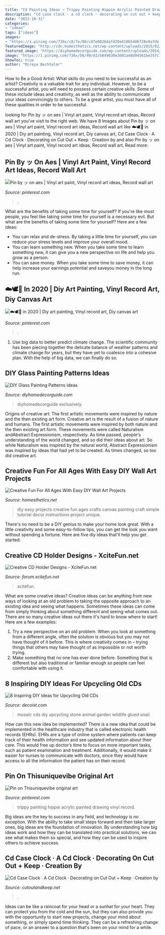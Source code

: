 ```yaml
---
title: "Cd Painting Ideas ~ Trippy Painting Hippie Acrylic Painted Drawing Vinyl Record"
description: "Cd case clock · a cd clock · decorating on cut out + keep · creation by"
date: "2022-10-31"
categories:
- "ideas"
tags: ["ideas"]
images:
- "https://i.pinimg.com/736x/c8/7e/08/c87e0826dafd20e610b5406728e9a7de.jpg"
featuredImage: "http://cdn.homesthetics.net/wp-content/uploads/2015/02/Creative-Fun-For-All-Ages-With-Easy-DIY-Wall-Art-Projects_homesthetocs.net-7.jpg"
featured_image: "https://diyhomedecorguide.com/wp-content/uploads/2014/05/Glass-painting-design-ideas.jpg"
image: "https://i.pinimg.com/736x/b8/49/83/b849830e3d01ae8d94561be35fc1be31.jpg"
ShowToc: true
author: "Mireya Bechtelar"
---
```



How to Be a Good Artist: What skills do you need to be successful as an artist?
Creativity is a valuable trait for any individual. However, to be a successful artist, you will need to possess certain creative skills. Some of these include ideas and creativity, as well as the ability to communicate your ideas convincingly to others. To be a great artist, you must have all of these qualities in order to be successful.

	

		
looking for Pin by ッ on aes | Vinyl art paint, Vinyl record art ideas, Record wall art you've visit to the right web. We have 8 Images about Pin by ッ on aes | Vinyl art paint, Vinyl record art ideas, Record wall art like ☁️🕊🌙 in 2020 | Diy art painting, Vinyl record art, Diy canvas art, Cd Case Clock · A Cd Clock · Decorating on Cut Out + Keep · Creation by and also Pin by ッ on aes | Vinyl art paint, Vinyl record art ideas, Record wall art. Read more:
		
    
## Pin By ッ On Aes | Vinyl Art Paint, Vinyl Record Art Ideas, Record Wall Art

<img loading=lazy src="https://i.pinimg.com/736x/b8/49/83/b849830e3d01ae8d94561be35fc1be31.jpg" onerror="this.onerror=null;this.src='https://tse2.mm.bing.net/th?id=OIP.pTJrF_17PmvlMLlOD0nF-wHaJQ&amp;pid=15.1';" alt="Pin by ッ on aes | Vinyl art paint, Vinyl record art ideas, Record wall art">

_Source: pinterest.com_

>. 

	

What are the benefits of taking some time for yourself?
If you're like most people, you feel like taking some time for yourself is a necessary evil. But what are the benefits of taking some time for yourself? Here are a few ideas: 
- You can relax and de-stress. By taking a little time for yourself, you can reduce your stress levels and improve your overall mood. 
- You can learn something new. When you take some time to learn something new, it can give you a new perspective on life and help you grow as a person. 
- You can save money. When you take some time to save money, it can help increase your earnings potential and saveyou money in the long run.

    
## ☁️🕊🌙 In 2020 | Diy Art Painting, Vinyl Record Art, Diy Canvas Art

<img loading=lazy src="https://i.pinimg.com/736x/c8/7e/08/c87e0826dafd20e610b5406728e9a7de.jpg" onerror="this.onerror=null;this.src='https://tse3.mm.bing.net/th?id=OIP.xI2ddM0UWKqkVgF0akGs0gHaJ3&amp;pid=15.1';" alt="☁️🕊🌙 in 2020 | Diy art painting, Vinyl record art, Diy canvas art">

_Source: pinterest.com_

>. 

	

1. Use big data to better predict climate change. The scientific community has been piecing together the delicate balance of weather patterns and climate change for years, but they have yet to coalesce into a cohesive plan. With the help of big data, we can finally do so. 

    
## DIY Glass Painting Patterns Ideas

<img loading=lazy src="https://diyhomedecorguide.com/wp-content/uploads/2014/05/Glass-painting-design-ideas.jpg" onerror="this.onerror=null;this.src='https://tse2.mm.bing.net/th?id=OIP.BcbTA5hifZJV_3yd0VamewHaHa&amp;pid=15.1';" alt="DIY Glass Painting Patterns Ideas">

_Source: diyhomedecorguide.com_

>diyhomedecorguide exclusively. 

	

Origins of creative art: The first artistic movements were inspired by nature and the then existing art form.
Creative art is the result of a fusion of nature and humans. The first artistic movements were inspired by both nature and the then existing art form. These movements were called Naturalism andAbstract Expressionism, respectively. As time passed, people's understanding of the world changed, and so did their ideas about art. So while Naturalism was inspired by the natural world, Abstract Expressionism was inspired by ideas that had yet to be created. As times changed, so too did creative art.

    
## Creative Fun For All Ages With Easy DIY Wall Art Projects

<img loading=lazy src="http://cdn.homesthetics.net/wp-content/uploads/2015/02/Creative-Fun-For-All-Ages-With-Easy-DIY-Wall-Art-Projects_homesthetocs.net-7.jpg" onerror="this.onerror=null;this.src='https://tse1.mm.bing.net/th?id=OIP.ZS613r8rROgI-n18w4ajKwHaKN&amp;pid=15.1';" alt="Creative Fun For All Ages With Easy DIY Wall Art Projects">

_Source: homesthetics.net_

>diy easy projects creative fun ages crafts canvas painting craft simple tutorial decor instructions project unique. 

	

There's no need to be a DIY genius to make your home look great. With a little creativity and some easy-to-follow tips, you can get the look you want without spending a fortune. Here are five diy ideas that'll help you get started:  

    
## Creative CD Holder Designs - XciteFun.net

<img loading=lazy src="https://img.xcitefun.net/users/2012/09/305181,xcitefun-cd-holder-6.jpg" onerror="this.onerror=null;this.src='https://tse3.mm.bing.net/th?id=OIP.2VxnbO8dQI4yo5AEWdy-lQHaHg&amp;pid=15.1';" alt="Creative CD Holder Designs - XciteFun.net">

_Source: forum.xcitefun.net_

>xcitefun. 

	

What are some creative ideas?
Creative ideas can be anything from new ways of looking at an old problem to taking the opposite approach to an existing idea and seeing what happens. Sometimes these ideas can come from simply thinking about something different and seeing what comes out. There are so many creative ideas out there it's hard to know where to start! Here are a few examples: 
1. Try a new perspective on an old problem. When you look at something from a different angle, often the solution is obvious but you may not have thought of it before. This is where creativity comes in – trying things that others may have thought of as impossible or not worth trying. 
2. Make something that no one has ever done before. Something that is different but also traditional or familiar enough so people can feel comfortable with using it.

    
## 8 Inspiring DIY Ideas For Upcycling Old CDs

<img loading=lazy src="https://cdn.decoist.com/wp-content/uploads/2015/07/animal-mosaic-1.jpeg" onerror="this.onerror=null;this.src='https://tse4.mm.bing.net/th?id=OIP.AqZXLj3a6vUBzqg4ZYrwowHaJ4&amp;pid=15.1';" alt="8 Inspiring DIY Ideas for Upcycling Old CDs">

_Source: decoist.com_

>mosaic cds diy upcycling stone animal garden wildlife glued snail. 

	

How can this new idea be implemented?
There is a new idea that could be implemented in the healthcare industry that is called electronic health records (EHRs). EHRs are a type of online system where patients can keep track of their health information and see updated information about their care. This would free up doctor’s time to focus on more important tasks, such as patient examination and treatment. Additionally, it would make it easier for nurses to communicate with doctors, since they would have access to all the information the patient has on their record.

    
## Pin On Thisuniquevibe Original Art

<img loading=lazy src="https://i.pinimg.com/originals/0d/3f/3c/0d3f3cea615ce8d79e6e9670741c381a.jpg" onerror="this.onerror=null;this.src='https://tse3.mm.bing.net/th?id=OIP.UOkcUfAtaDGkcS2cq9hPPwHaJ6&amp;pid=15.1';" alt="Pin on Thisuniquevibe original art">

_Source: pinterest.com_

>trippy painting hippie acrylic painted drawing vinyl record. 

	

Big ideas are the key to success in any field, and technology is no exception. With the ability to take small steps forward and then take larger ones, big ideas are the foundation of innovation. By understanding how big ideas work and how they can be translated into practical solutions, we can see what makes them so special, and how they can be used to inspire others to achieve success.

    
## Cd Case Clock · A Cd Clock · Decorating On Cut Out + Keep · Creation By

<img loading=lazy src="https://images.coplusk.net/project_images/74742/image/20112010_004__1291275510.jpg" onerror="this.onerror=null;this.src='https://tse3.mm.bing.net/th?id=OIP.mt1Wbxrg9Ie6T1QjwrYbPgHaFj&amp;pid=15.1';" alt="Cd Case Clock · A Cd Clock · Decorating on Cut Out + Keep · Creation by">

_Source: cutoutandkeep.net_

>. 

	

Ideas can be like a raincoat for your head or a sunhat for your heart. They can protect you from the cold and the sun, but they can also provide you with the opportunity to start new projects, change your mind about something, or simply spend time thinking. They can be a refreshing change of pace, or an answer to a question that's been on your mind for a while.

